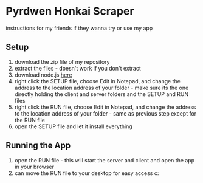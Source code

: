 <h1>Pyrdwen Honkai Scraper</h1>

<p>instructions for my friends if they wanna try or use my app</p>

<h2>Setup</h2>
<ol>
  <li>download the zip file of my repository</li>
  <li>extract the files - doesn't work if you don't extract</li>
  <li>download node.js <a href="https://nodejs.org/en/download">here</a></li>
  <li>right click the SETUP file, choose Edit in Notepad, and change the address to the location address of your folder - make sure its the one directly holding the client and server folders and the SETUP and RUN files</li>
  <li>right click the RUN file, choose Edit in Notepad, and change the address to the location address of your folder - same as previous step except for the RUN file</li>
  <li>open the SETUP file and let it install everything</li>
</ol>

<h2>Running the App</h2>
<ol>
  <li>open the RUN file - this will start the server and client and open the app in your browser</li>
  <li>can move the RUN file to your desktop for easy access c:</li>
</ol>
